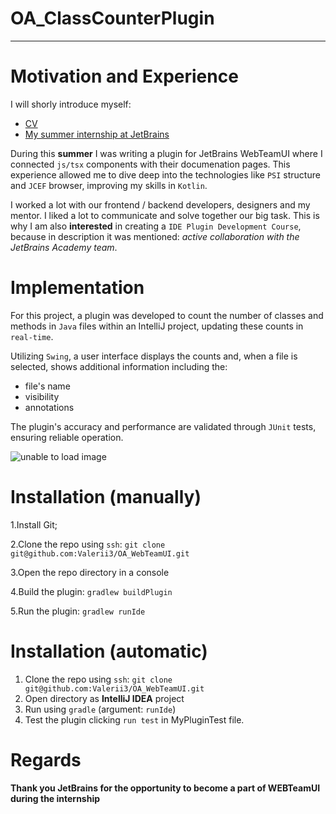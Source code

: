 # OA_ClassCounterPlugin
---
# Motivation and Experience

I will shorly introduce myself:
 * [CV](https://drive.google.com/file/d/1d_Z4X_zg25DYx57H-k_z-_uYixXS-qpy/view?usp=sharing)
 * [My summer internship at JetBrains](https://www.linkedin.com/feed/update/urn:li:activity:7108471542686068737/)

During this **summer** I was writing a plugin for JetBrains WebTeamUI where I connected `js/tsx` components with their documenation pages. This experience allowed me to dive deep into the technologies like `PSI` structure and `JCEF` browser, improving my skills in `Kotlin`.

I worked a lot with our frontend / backend developers, designers and my mentor. I liked a lot to communicate and solve together our big task. This is why I am also **interested** in creating a `IDE Plugin Development Course`, because in description it was mentioned: *active collaboration with the JetBrains Academy team*.

# Implementation

For this project, a plugin was developed to count the number of classes and methods in `Java` files within an IntelliJ project, updating these counts in `real-time`. 

Utilizing `Swing`, a user interface displays the counts and, when a file is selected, shows additional information including the:
* file's name
* visibility
* annotations

The plugin's accuracy and performance are validated through `JUnit` tests, ensuring reliable operation.

![unable to load image](https://drive.google.com/uc?export=download&id=1N5Wf8--7y88AlSpvexRwaY-Ewtv3__-E)



# Installation (manually)

1.Install Git;

2.Clone the repo using `ssh`: `git clone git@github.com:Valerii3/OA_WebTeamUI.git`

3.Open the repo directory in a console 

4.Build the plugin: `gradlew buildPlugin`

5.Run the plugin: `gradlew runIde`

# Installation (automatic)

1. Clone the repo using `ssh`: `git clone git@github.com:Valerii3/OA_WebTeamUI.git`
2. Open directory as **IntelliJ IDEA** project
3. Run using `gradle` (argument: `runIde`)
4. Test the plugin clicking `run test` in  MyPluginTest file.


# Regards
**Thank you JetBrains for the opportunity to become a part of WEBTeamUI during the internship**
